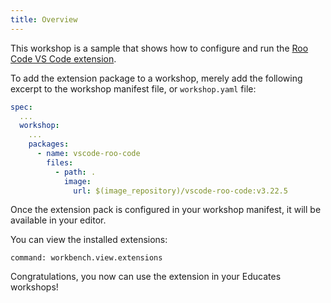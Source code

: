 ```yaml
---
title: Overview
---
```


This workshop is a sample that shows how to configure and run the
[Roo Code VS Code extension](https://roocode.com/).

To add the extension package to a workshop,
merely add the following excerpt to the workshop manifest file,
or `workshop.yaml` file:

```yaml
spec:
  ...
  workshop:
    ...
    packages:
      - name: vscode-roo-code
        files:
          - path: .
            image:
              url: $(image_repository)/vscode-roo-code:v3.22.5
```

Once the extension pack is configured in your workshop manifest,
it will be available in your editor.

You can view the installed extensions:

```editor:execute-command
command: workbench.view.extensions
```

Congratulations,
you now can use the extension in your Educates workshops!